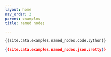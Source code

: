 ```yaml
---
layout: home
nav_order: 3
parent: examples
title: named nodes

---
```


```python
{{site.data.examples.named_nodes.code.python}}
```
```json
{{site.data.examples.named_nodes.json.pretty}}
```